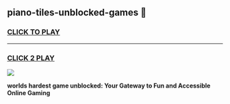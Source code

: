 
## piano-tiles-unblocked-games 👋
<h3>
<a href="https://premium.freeplayer.one?title=piano-tiles-unblocked-games&ref=14F">CLICK TO PLAY</a></h3>
<hr>

<h3>
<a href="https://premium.freeplayer.one?title=piano-tiles-unblocked-games&ref=14F">CLICK 2 PLAY</a>
  
</h3>

<a href="https://premium.freeplayer.one?title=piano-tiles-unblocked-games&ref=12F/"><img src="https://clearcache.store/games.png"></a>


**worlds hardest game unblocked: Your Gateway to Fun and Accessible Online Gaming**
